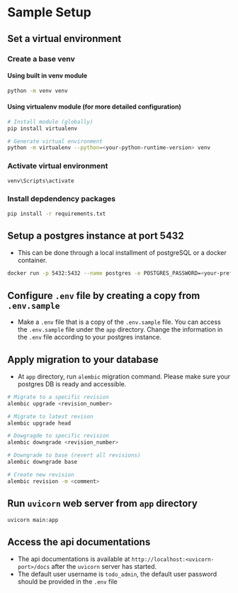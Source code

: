 # Sample Setup 
## Set a virtual environment
### Create a base venv
#### Using built in venv module
```bash
python -m venv venv
```
#### Using virtualenv module (for more detailed configuration)
```bash
# Install module (globally)
pip install virtualenv

# Generate virtual environment
python -m virtualenv --python=<your-python-runtime-version> venv 
```

### Activate virtual environment
```bash
venv\Scripts\activate
```
### Install depdendency packages
```bash
pip install -r requirements.txt
```

## Setup a postgres instance at port 5432 
- This can be done through a local installment of postgreSQL or a docker container.
```bash
docker run -p 5432:5432 --name postgres -e POSTGRES_PASSWORD=<your-preferred-one> -d postgres:<your-preferred-version>
```
## Configure `.env` file by creating a copy from `.env.sample`
- Make a `.env` file that is a copy of the `.env.sample` file. You can access the `.env.sample` file under the `app` directory. Change the information in the `.env` file according to your postgres instance.
## Apply migration to your database
- At `app` directory, run `alembic` migration command. Please make sure your postgres DB is ready and accessible.
```bash
# Migrate to a specific revision
alembic upgrade <revision_number>

# Migrate to latest revison
alembic upgrade head

# Dowgragde to specific revision
alembic downgrade <revision_number>

# Downgrade to base (revert all revisions)
alembic downgrade base

# Create new revision
alembic revision -m <comment>
```
## Run `uvicorn` web server from `app` directory
```bash
uvicorn main:app
```
## Access the api documentations
- The api documentations is available at `http://localhost:<uvicorn-port>/docs` after the `uvicorn` server has started.
- The default user username is `todo_admin`, the default user password should be provided in the `.env` file
